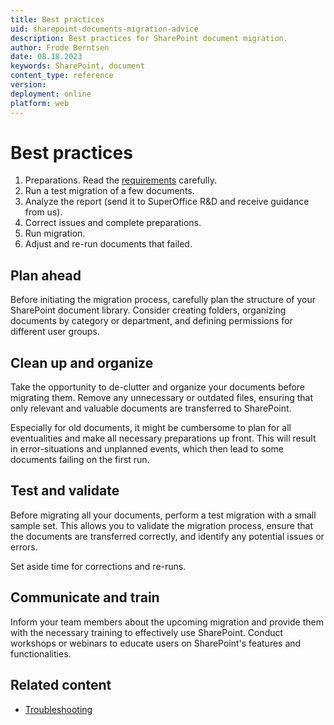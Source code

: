 ```yaml
---
title: Best practices
uid: sharepoint-documents-migration-advice
description: Best practices for SharePoint document migration.
author: Frode Berntsen
date: 08.18.2023
keywords: SharePoint, document
content_type: reference
version:
deployment: online
platform: web
---
```


# Best practices

1. Preparations. Read the [requirements][1] carefully.
2. Run a test migration of a few documents.
3. Analyze the report (send it to SuperOffice R&D and receive guidance from us).
4. Correct issues and complete preparations.
5. Run migration.
6. Adjust and re-run documents that failed.

## Plan ahead

Before initiating the migration process, carefully plan the structure of your SharePoint document library. Consider creating folders, organizing documents by category or department, and defining permissions for different user groups.

## Clean up and organize

Take the opportunity to de-clutter and organize your documents before migrating them. Remove any unnecessary or outdated files, ensuring that only relevant and valuable documents are transferred to SharePoint.

Especially for old documents, it might be cumbersome to plan for all eventualities and make all necessary preparations up front. This will result in error-situations and unplanned events, which then lead to some documents failing on the first run.

## Test and validate

Before migrating all your documents, perform a test migration with a small sample set. This allows you to validate the migration process, ensure that the documents are transferred correctly, and identify any potential issues or errors.

Set aside time for corrections and re-runs.

## Communicate and train

Inform your team members about the upcoming migration and provide them with the necessary training to effectively use SharePoint. Conduct workshops or webinars to educate users on SharePoint's features and functionalities.

## Related content

* [Troubleshooting][2]

<!-- Referenced links -->
[1]: index.md#requirements
[2]: troubleshooting.md

<!-- Referenced images -->
